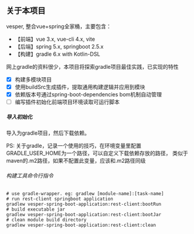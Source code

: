 ## 关于本项目
vesper, 整合vue+spring全家桶，主要包含：

- 【前端】vue 3.x, vue-cli 4.x, vite
- 【后端】spring 5.x, springboot 2.5.x
- 【构建】gradle 6.x with Kotlin-DSL

网上gradle的资料很少，本项目将探索gradle项目最佳实践，已实现的特性
- [x] 构建多模块项目
- [x] 使用buildSrc生成插件，提取通用构建逻辑并应用到模块
- [x] 依赖版本号通过spring-boot-dependencies bom机制自动管理
- [ ] 编写插件初始化前端项目环境读取可运行脚本

##### 导入初始化
导入为gradle项目，然后下载依赖。

PS: 关于gradle，记录一个使用的技巧，在环境变量里配置
GRADLE_USER_HOME为一个路径，可以自定义下载依赖存放的路径，
类似于maven的.m2路径，如果不配置此变量，应该和.m2路径同级

###### 构建工具命令行指令
```shell
# use gradle-wrapper. eg: gradlew [module-name]:[task-name]
# run rest-client springboot application
gradlew vesper-spring-boot-application:rest-client:bootRun
# build executable jar
gradlew vesper-spring-boot-application:rest-client:bootJar
# clean module build directory
gradlew vesper-spring-boot-application:rest-client:clean
```
